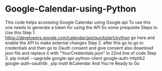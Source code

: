 # Google-Calendar-using-Python
This code helps accessing Google Calendar using Google api 
To use this one needs to generate a token for using the API
So some prequisite Steps to Use this 
Step 1. https://developers.google.com/calendar/api/quickstart/python go here and enable the API to make external changes
Step 2. after this go to go to credentials and then go to Oauth consent and give consent also download json file and replace it with "YourCredentials.json" in 22nd line of code
Step 3. pip install --upgrade google-api-python-client google-auth-httplib2 google-auth-oauthlib , pip instll tkCalendar
And You're Ready to Go 
